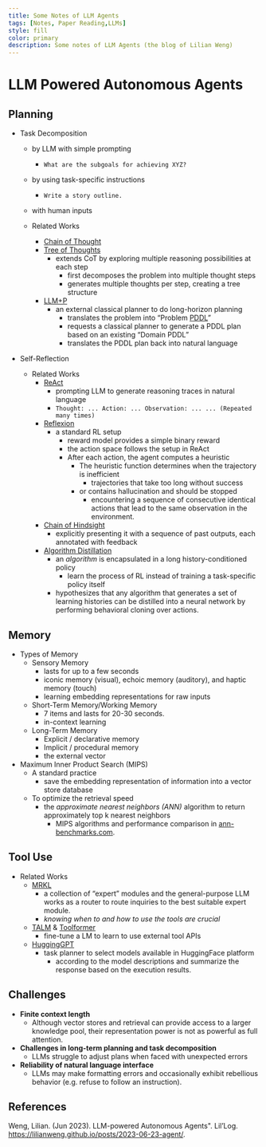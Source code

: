 ```yaml
---
title: Some Notes of LLM Agents
tags: [Notes, Paper Reading,LLMs]
style: fill
color: primary
description: Some notes of LLM Agents (the blog of Lilian Weng)
---
```

# LLM Powered Autonomous Agents

## Planning

- Task Decomposition

  - by LLM with simple prompting

    - `What are the subgoals for achieving XYZ?`
  - by using task-specific instructions

    - `Write a story outline.`
  - with human inputs
  - Related Works

    - [Chain of Thought](https://arxiv.org/abs/2201.11903)
    - [Tree of Thoughts](https://arxiv.org/abs/2305.10601)
      - extends CoT by exploring multiple reasoning possibilities at each step
        - first decomposes the problem into multiple thought steps
        - generates multiple thoughts per step, creating a tree structure
    - [LLM+P](https://arxiv.org/abs/2304.11477)
      - an external classical planner to do long-horizon planning
        - translates the problem into “Problem [PDDL](https://en.wikipedia.org/wiki/Planning_Domain_Definition_Language)”
        - requests a classical planner to generate a PDDL plan based on an existing “Domain PDDL”
        - translates the PDDL plan back into natural language
- Self-Reflection

  - Related Works
    - [ReAct](https://arxiv.org/abs/2210.03629)
      - prompting LLM to generate reasoning traces in natural language
      - `Thought: ... Action: ... Observation: ... ... (Repeated many times)`
    - [Reflexion](https://arxiv.org/abs/2303.11366)
      - a standard RL setup
        - reward model provides a simple binary reward
        - the action space follows the setup in ReAct
        - After each action, the agent computes a heuristic
          - The heuristic function determines when the trajectory is inefficient
            - trajectories that take too long without success
          - or contains hallucination and should be stopped
            - encountering a sequence of consecutive identical actions that lead to the same observation in the environment.
    - [Chain of Hindsight](https://arxiv.org/abs/2302.02676)
      - explicitly presenting it with a sequence of past outputs, each annotated with feedback
    - [Algorithm Distillation](https://arxiv.org/abs/2210.14215)
      - an *algorithm* is encapsulated in a long history-conditioned policy
        - learn the process of RL instead of training a task-specific policy itself
      - hypothesizes that any algorithm that generates a set of learning histories can be distilled into a neural network by performing behavioral cloning over actions.

## Memory

- Types of Memory
  - Sensory Memory
    - lasts for up to a few seconds
    - iconic memory (visual), echoic memory (auditory), and haptic memory (touch)
    - learning embedding representations for raw inputs
  - Short-Term Memory/Working Memory
    - 7 items and lasts for 20-30 seconds.
    - in-context learning
  - Long-Term Memory
    - Explicit / declarative memory
    - Implicit / procedural memory
    - the external vector
- Maximum Inner Product Search (MIPS)
  - A standard practice
    - save the embedding representation of information into a vector store database
  - To optimize the retrieval speed
    - the *approximate nearest neighbors (ANN)* algorithm to return approximately top k nearest neighbors
      - MIPS algorithms and performance comparison in [ann-benchmarks.com](https://ann-benchmarks.com/).

## Tool Use

- Related Works
  - [MRKL](https://arxiv.org/abs/2205.00445)
    - a collection of “expert” modules and the general-purpose LLM works as a router to route inquiries to the best suitable expert module.
    - *knowing when to and how to use the tools are crucial*
  - [TALM](https://arxiv.org/abs/2205.12255) & [Toolformer](https://arxiv.org/abs/2302.04761)
    - fine-tune a LM to learn to use external tool APIs
  - [HuggingGPT](https://arxiv.org/abs/2303.17580)
    - task planner to select models available in HuggingFace platform
      - according to the model descriptions and summarize the response based on the execution results.

## Challenges

* **Finite context length**
  * Although vector stores and retrieval can provide access to a larger knowledge pool, their representation power is not as powerful as full attention.
* **Challenges in long-term planning and task decomposition**
  * LLMs struggle to adjust plans when faced with unexpected errors
* **Reliability of natural language interface**
  * LLMs may make formatting errors and occasionally exhibit rebellious behavior (e.g. refuse to follow an instruction).

## References

Weng, Lilian. (Jun 2023). LLM-powered Autonomous Agents". Lil’Log. https://lilianweng.github.io/posts/2023-06-23-agent/.
